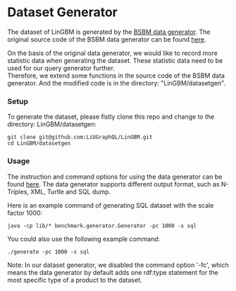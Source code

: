 # Dataset Generator
The dataset of LinGBM is generated by the [BSBM data generator](http://wifo5-03.informatik.uni-mannheim.de/bizer/berlinsparqlbenchmark/spec/BenchmarkRules/index.html#datagenerator).
The original source code of the BSBM data generator can be found [here](https://sourceforge.net/projects/bsbmtools/).

On the basis of the original data generator, we would like to record more statistic data when generating the dataset. These statistic data need to be used for our query generator further.<br>Therefore, we extend some functions in the source code of the BSBM data generator. And the modified code is in the directory: "LinGBM/datasetgen".

### Setup

To generate the dataset, please fistly clone this repo and change to the directory: LinGBM/datasetgen:

```
git clone git@github.com:LiUGraphQL/LinGBM.git
cd LinGBM/datasetgen
```

### Usage

The instruction and command options for using the data generator can be found [here](http://wifo5-03.informatik.uni-mannheim.de/bizer/berlinsparqlbenchmark/spec/BenchmarkRules/index.html#datagenerator). The data generator supports different output format, such as N-Triples, XML, Turtle and SQL dump. 

Here is an example command of generating SQL dataset with the scale factor 1000:

```
java -cp lib/* benchmark.generator.Generator -pc 1000 -s sql
```

You could also use the following example command:

```
./generate -pc 1000 -s sql
```
Note:
In our dataset generator, we disabled the command option '-fc', which means the data generator by default adds one rdf:type statement for the most specific type of a product to the dataset.
